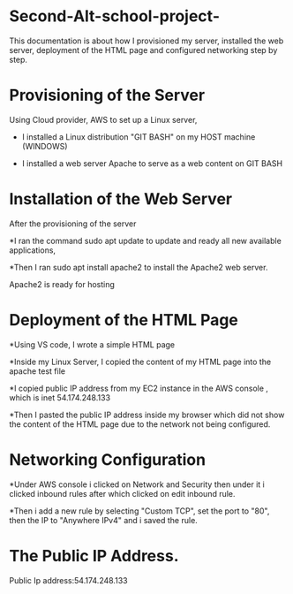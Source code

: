 # Second-Alt-school-project-
This documentation is about how I provisioned my server, installed the web server, deployment of the HTML page and configured networking step by step.
# Provisioning of the Server
Using Cloud provider, AWS to set up a Linux server,

* I installed a Linux distribution "GIT BASH" on my HOST machine (WINDOWS)

* I installed a web server Apache to serve as a web content on GIT BASH

# Installation of the Web Server
After the provisioning of the server

*I ran the command sudo apt update to update and ready all new available applications,

*Then I ran sudo apt install apache2 to install the Apache2 web server.

Apache2 is ready for hosting

# Deployment of the HTML Page

*Using VS code, I wrote a simple HTML page 

*Inside my Linux Server, I copied the content of my HTML page into the apache test file

*I copied public IP address from my EC2 instance in the AWS console , which is inet 54.174.248.133

*Then I pasted the public IP address inside my browser which did not show the content of the HTML page due to the network not being configured.

# Networking Configuration

*Under AWS console i clicked on Network and Security then under it i clicked inbound rules after which clicked on edit inbound rule.

*Then i add a new rule by selecting "Custom TCP", set the port to "80", then the IP to "Anywhere IPv4" and i saved the rule.

# The Public IP Address.

Public Ip address:54.174.248.133



